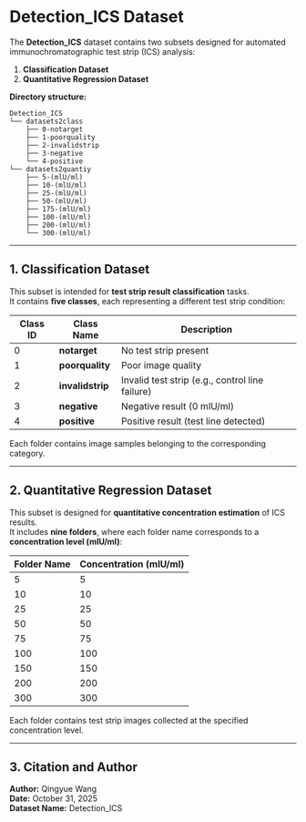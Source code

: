 # Detection_ICS Dataset

The **Detection_ICS** dataset contains two subsets designed for automated immunochromatographic test strip (ICS) analysis:

1. **Classification Dataset**  
2. **Quantitative Regression Dataset**

**Directory structure:**
```text
Detection_ICS
└── datasets2class
    ├── 0-notarget
    ├── 1-poorquality
    ├── 2-invalidstrip
    ├── 3-negative
    └── 4-positive
└── datasets2quantiy
    ├── 5-(mlU/ml)
    ├── 10-(mlU/ml)
    ├── 25-(mlU/ml)
    ├── 50-(mlU/ml)
    ├── 175-(mlU/ml)
    ├── 100-(mlU/ml)
    ├── 200-(mlU/ml)
    └── 300-(mlU/ml)
```

---

## 1. Classification Dataset

This subset is intended for **test strip result classification** tasks.  
It contains **five classes**, each representing a different test strip condition:

| Class ID | Class Name     | Description                                  |
|-----------|----------------|----------------------------------------------|
| 0 | **notarget** | No test strip present |
| 1 | **poorquality** | Poor image quality |
| 2 | **invalidstrip** | Invalid test strip (e.g., control line failure) |
| 3 | **negative** | Negative result (0 mlU/ml) |
| 4 | **positive** | Positive result (test line detected) |


Each folder contains image samples belonging to the corresponding category.

---

## 2. Quantitative Regression Dataset

This subset is designed for **quantitative concentration estimation** of ICS results.  
It includes **nine folders**, where each folder name corresponds to a **concentration level (mlU/ml)**:

| Folder Name | Concentration (mlU/ml) |
|--------------|------------------------|
| 5 | 5 |
| 10 | 10 |
| 25 | 25 |
| 50 | 50 |
| 75 | 75 |
| 100 | 100 |
| 150 | 150 |
| 200 | 200 |
| 300 | 300 |



Each folder contains test strip images collected at the specified concentration level.

---

## 3. Citation and Author

**Author:** Qingyue Wang  
**Date:** October 31, 2025  
**Dataset Name:** Detection_ICS